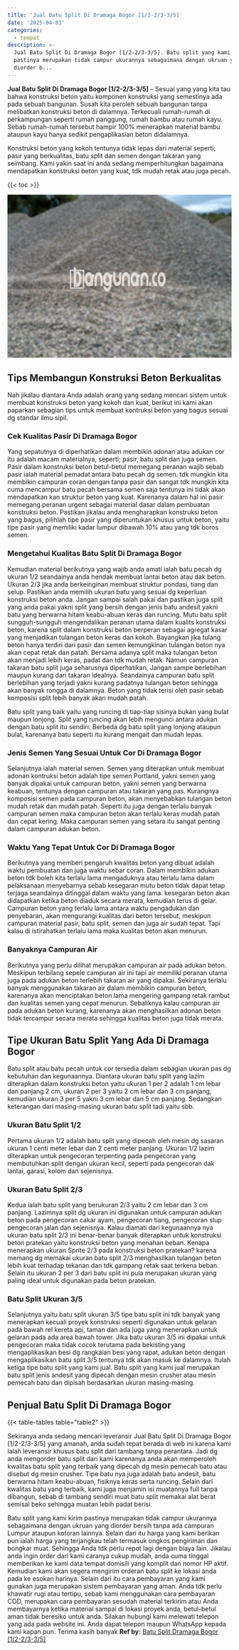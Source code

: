 ```yaml
---
title: 'Jual Batu Split Di Dramaga Bogor [1/2-2/3-3/5]'
date: '2025-04-01'
categories:
  - tempat
description: >-
  Jual Batu Split Di Dramaga Bogor [1/2-2/3-3/5]. Batu split yang kami kirim
  pastinya merupakan tidak campur ukurannya sebagaimana dengan ukruan yang
  diorder b...
---
```


**Jual Batu Split Di Dramaga Bogor \[1/2-2/3-3/5\]** – Sesuai yang yang kita tau bahwa konstruksi beton yaitu komponen konstruksi yang semestinya ada pada sebuah bangunan. Susah kita peroleh sebuah bangunan tanpa melibatkan konstruksi beton di dalamnya. Terkecuali rumah-rumah di perkampungan seperti rumah panggung, rumah bambu atau rumah kayu. Sebab rumah-rumah tersebut hampir 100% menerapkan material bambu ataupun kayu hanya sedikit pengaplikasian beton didalamnya.

Konstruksi beton yang kokoh tentunya tidak lepas dari material seperti; pasir yang berkualitas, batu split dan semen dengan takaran yang seimbang. Kami yakin saat ini anda sedang memperhitungkan bagaimana mendapatkan konstruksi beton yang kuat, tdk mudah retak atau juga pecah.

{{< toc >}}

![Jual Batu Split Di Dramaga Bogor [1/2-2/3-3/5]](/images/jual-batu-split-02.png)

## Tips Membangun Konstruksi Beton Berkualitas

Nah jikalau diantara Anda adalah orang yang sedang mencari sistem untuk membuat konstruksi beton yang kokoh dan kuat, berikut ini kami akan paparkan sebagian tips untuk membuat kontruksi beton yang bagus sesuai dg standar ilmu sipil.

### Cek Kualitas Pasir Di Dramaga Bogor

Yang sepatutnya di diperhatikan dalam membikin adonan atau adukan cor itu adalah macam materialnya, seperti; pasir, batu split dan juga semen. Pasir dalam konstruksi beton betul-betul memegang peranan wajib sebab pasir ialah material pemadat antara batu pecah dg semen. tdk mungkin kita membikin campuran coran dengan tanpa pasir dan sangat tdk mungkin kita cuma mencampur batu pecah bersama semen saja tentunya ini tidak akan mendapatkan kan struktur beton yang kuat. Karenanya dalam hal ini pasir memegang peranan urgent sebagai material dasar dalam pembuatan konstruksi beton. Pastikan jikalau anda mengharapkan konstruksi beton yang bagus, pilihlah tipe pasir yang diperuntukan khusus untuk beton, yaitu tipe pasir yang memiliki kadar lumpur dibawah 10% atau yang tdk boros semen.

### Mengetahui Kualitas Batu Split Di Dramaga Bogor

Kemudian material berikutnya yang wajib anda amati ialah batu pecah dg ukuran 1/2 seandainya anda hendak membuat lantai beton atau dak beton. Ukuran 2/3 jika anda berkeinginan membuat struktur pondasi, tiang dan selup. Pastikan anda memilih ukuran batu yang sesuai dg keperluan konstruksi beton anda. Jangan sampai salah pakai dan pastikan juga split yang anda pakai yakni split yang bersih dengan jenis batu andesit yakni batu yang berwarna hitam keabu-abuan keras dan runcing. Mutu batu split sungguh-sungguh mengendalikan peranan utama dalam kualits konstruksi beton, karena split dalam konstruksi beton berperan sebagai agregat kasar yang menjadikan tulangan beton keras dan kokoh. Bayangkan jika tulang beton hanya terdiri dari pasir dan semen kemungkinan tulangan beton nya akan cepat retak dan patah. Bersama adanya split maka tulangan beton akan menjadi lebih keras, padat dan tdk mudah retak. Namun campuran takaran batu split juga seharusnya diperhatikan, Jangan sampe berlebihan maupun kurang dari takaran idealnya. Seandainya campuran batu split berlebihan yang terjadi yakni kurang padatnya tulangan beton sehingga akan banyak rongga di dalamnya. Beton yang tidak terisi oleh pasir sebab komposisi split lebih banyak akan mudah patah.

Batu split yang baik yaitu yang runcing di tiap-tiap sisinya bukan yang bulat maupun lonjong. Split yang runcing akan lebih mengunci antara adukan dengan batu split itu sendiri. Berbeda dg batu split yang lonjong ataupun bulat, karenanya batu seperti itu kurang mengait dan mudah lepas.

### Jenis Semen Yang Sesuai Untuk Cor Di Dramaga Bogor

Selanjutnya ialah material semen. Semen yang diterapkan untuk membuat adonan kontruksi beton adalah tipe semen Portland, yakni semen yang banyak dipakai untuk campuran beton, yakni semen yang berwarna keabuan, tentunya dengan campuran atau takaran yang pas. Kurangnya komposisi semen pada campuran beton, akan menyebabkan tulangan beton mudah retak dan mudah patah. Seperti itu juga dengan terlalu banyak campuran semen maka campuran beton akan terlalu keras mudah patah dan cepat kering. Maka campuran semen yang setara itu sangat penting dalam campuran adukan beton.

### Waktu Yang Tepat Untuk Cor Di Dramaga Bogor

Berikutnya yang memberi pengaruh kwalitas beton yang dibuat adalah waktu pembuatan dan juga waktu sebar coran. Dalam membikin adukan beton tdk boleh kita terlalu lama mengaduknya atau terlalu lama dalam pelaksanaan menyebarnya sebab kesegaran mutu beton tidak dapat tetap terjaga seandainya ditinggal dalam waktu yang lama. kesegaran beton akan didapatkan ketika beton diaduk secara merata, kemudian terus di gelar. Campuran beton yang terlalu lama antara waktu pengadukan dan penyebaran, akan mengurangi kualitas dari beton tersebut, meskipun campuran material pasir, batu split, semen dan juga air sudah tepat. Tapi kalau di istirahatkan terlalu lama maka kualitas beton akan menurun.

### Banyaknya Campuran Air

Berikutnya yang perlu dilihat merupakan campuran air pada adukan beton. Meskipun terbilang sepele campuran air ini tapi air memiliki peranan utama juga pada adukan beton terlebih takaran air yang dipakai. Sekiranya terlalu banyak menggunakan takaran air dalam membikin campuran beton, karenanya akan menciptakan beton lama mengering gampang retak rambut dan kualitas semen yang cepat menurun. Sebaliknya kalau campuran air pada adukan beton kurang, karenanya akan menghasilkan adonan beton tidak tercampur secara merata sehingga kualitas beton juga tidak merata.

## Tipe Ukuran Batu Split Yang Ada Di Dramaga Bogor

Batu split atau batu pecah untuk cor tersedia dalam sebagian ukuran pas dg kebutuhan dan kegunaannya. Diantara ukuran batu split yang lazim diterapkan dalam konstruksi beton yaitu ukuran 1 per 2 adalah 1 cm lebar dan panjang 2 cm, ukuran 2 per 3 yaitu 2 cm lebar dan 3 cm panjang, kemudian ukuran 3 per 5 yakni 3 cm lebar dan 5 cm panjang. Sedangkan keterangan dari masing-masing ukuran batu split tadi yaitu sbb.

### Ukuran Batu Split 1/2

Pertama ukuran 1/2 adalah batu split yang dipecah oleh mesin dg sasaran ukuran 1 centi meter lebar dan 2 centi meter panjang. Ukuran 1/2 lazim diterapkan untuk pengecoran terpenting pada pengecoran yang membutuhkan split dengan ukuran kecil, seperti pada pengecoran dak lantai, garasi, kolom dan sejenisnya.

### Ukuran Batu Split 2/3

Kedua ialah batu split yang berukuran 2/3 yaitu 2 cm lebar dan 3 cm panjang. Lazimnya split dg ukuran ini digunakan untuk campuran adukan beton pada pengecoran cakar ayam, pengecoran tiang, pengecoran slup pengecoran jalan dan sejenisnya. Kalau diamati dari kegunaannya nya ukuran batu split 2/3 ini benar-benar banyak diterapkan untuk konstruksi beton pratekan yaitu konstruksi beton yang menahan beban. Kenapa menerapkan ukuran Sprite 2/3 pada konstruksi beton pratekan? karena memang dg memakai ukuran batu split 2/3 menghasilkan tulangan beton lebih kuat terhadap tekanan dan tdk gampang retak saat terkena beban. Selain itu ukuran 2 per 3 dari batu split ini pula merupakan ukuran yang paling ideal untuk digunakan pada beton pratekan.

### Batu Split Ukuran 3/5

Selanjutnya yaitu batu split ukuran 3/5 tipe batu split ini tdk banyak yang menerapkan kecuali proyek konstruksi seperti digunakan untuk gelaran pada bawah rel kereta api, taman dan ada juga yang menerapkan untuk gelaran pada ada area bawah tower. Jika batu ukuran 3/5 ini dipakai untuk pengecoran maka tidak cocok terutama pada bekisting yang mengaplikasikan besi dg rangkaian besi yang rapat, adukan beton dengan mengaplikasikan batu split 3/5 tentunya tdk akan masuk ke dalamnya. Itulah ketiga tipe batu split yang kami jual. Batu split yang kami jual merupakan batu split jenis andesit yang dipecah dengan mesin crusher atau mesin pemecah batu dan dipisah berdasarkan ukuran masing-masing.

## Penjual Batu Split Di Dramaga Bogor

{{< table-tables table="table2" >}}

Sekiranya anda sedang mencari leveransir Jual Batu Split Di Dramaga Bogor \[1/2-2/3-3/5\] yang amanah, anda sudah tepat berada di web ini karena kami ialah leveransir khusus batu split dari tambang tanpa perantara. Jadi dg anda mengorder batu split dari kami karenanya anda akan memperoleh kwalitas batu split yang terbaik yang dipecah dg mesin pemecah batu atau disebut dg mesin crusher. Tipe batu nya juga adalah batu andesit, batu berwarna hitam keabu-abuan, fisiknya keras serta runcing. Selain dari kwalitas batu yang terbaik, kami juga menjamin isi muatannya full tanpa dibangun, sebab di tambang sendiri muat batu split memakai alat berat semisal beko sehingga muatan lebih padat berisi.

Batu split yang kami kirim pastinya merupakan tidak campur ukurannya sebagaimana dengan ukruan yang diorder bersih tanpa ada campuran Lumpur ataupun kotoran lainnya. Selain dari itu harga yang kami berikan pun ialah harga yang terjangkau telah termasuk ongkos pengiriman dan bongkar muat. Sehingga Anda tdk perlu repot lagi dengan biaya lain. Jikalau anda ingin order dari kami caranya cukup mudah, anda cuma tinggal memberikan ke kami data tempat domisili yang komplit dan nomor HP aktif. Kemudian kami akan segera mengirim orderan batu split ke lokasi anda pada ke esokan harinya. Selain dari itu cara pembayaran yang kami gunakan juga merupakan sistem pembayaran yang aman. Anda tdk perlu khawatir rugi atau tertipu, sebab kami menggunakan cara pembayaran COD, merupakan cara pembayaran sesudah material terkirim atau Anda membayarnya ketika material sampai di lokasi proyek anda, betul-betul aman tidak beresiko untuk anda. Silakan hubungi kami melewati telepon yang ada pada website ini. Anda dapat telepon maupun WhatsApp kepada kami kapan pun. Terima kasih banyak
**Ref by:** [Batu Split Dramaga Bogor [1/2-2/3-3/5]](https://id.wikipedia.org/wiki/Batu)
